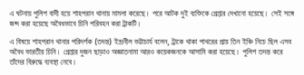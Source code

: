 এ ঘটনায় পু‌লিশ বাদী হয়ে শাহপরান থানায় মামলা করেছে। পরে আটক দুই ব্যক্তিকে গ্রেপ্তার দেখানো হয়েছে। সেই সঙ্গে জব্দ করা হয়েছে অবৈধভাবে চি‌নি পরিবহন করা ট্রাক‌টি।

এ বিষয়ে শাহপরান থানার পরিদর্শক (তদন্ত) ইন্দ্রনীল ভট্টাচার্য বলেন, ট্রাকে থাকা পাথরের প্রায় তিন ইঞ্চি নিচে ছিল এসব অবৈধ ভারতীয় চি‌নি। গ্রেপ্তার দুজন ছাড়াও অজ্ঞাতনামা আরও কয়েকজনকে আসামি করা হয়েছে। পুলিশ তদন্ত করে তাঁদের বিরুদ্ধে ব্যবস্থা নেবে।
